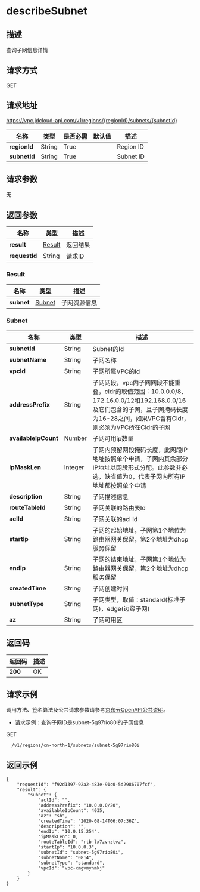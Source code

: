 # describeSubnet


## 描述
查询子网信息详情

## 请求方式
GET

## 请求地址
https://vpc.jdcloud-api.com/v1/regions/{regionId}/subnets/{subnetId}

|名称|类型|是否必需|默认值|描述|
|---|---|---|---|---|
|**regionId**|String|True| |Region ID|
|**subnetId**|String|True| |Subnet ID|

## 请求参数
无


## 返回参数
|名称|类型|描述|
|---|---|---|
|**result**|[Result](#user-content-result)|返回结果|
|**requestId**|String|请求ID|

### <div id="user-content-result">Result</div>
|名称|类型|描述|
|---|---|---|
|**subnet**|[Subnet](#user-content-subnet)|子网资源信息|
### <div id="user-content-subnet">Subnet</div>
|名称|类型|描述|
|---|---|---|
|**subnetId**|String|Subnet的Id|
|**subnetName**|String|子网名称|
|**vpcId**|String|子网所属VPC的Id|
|**addressPrefix**|String|子网网段，vpc内子网网段不能重叠，cidr的取值范围：10.0.0.0/8、172.16.0.0/12和192.168.0.0/16及它们包含的子网，且子网掩码长度为16-28之间，如果VPC含有Cidr，则必须为VPC所在Cidr的子网|
|**availableIpCount**|Number|子网可用ip数量|
|**ipMaskLen**|Integer|子网内预留网段掩码长度，此网段IP地址按照单个申请，子网内其余部分IP地址以网段形式分配。此参数非必选，缺省值为0，代表子网内所有IP地址都按照单个申请|
|**description**|String|子网描述信息|
|**routeTableId**|String|子网关联的路由表Id|
|**aclId**|String|子网关联的acl Id|
|**startIp**|String|子网的起始地址，子网第1个地位为路由器网关保留，第2个地址为dhcp服务保留|
|**endIp**|String|子网的结束地址，子网第1个地位为路由器网关保留，第2个地址为dhcp服务保留|
|**createdTime**|String|子网创建时间|
|**subnetType**|String|子网类型，取值：standard(标准子网)，edge(边缘子网)|
|**az**|String|子网可用区|

## 返回码
|返回码|描述|
|---|---|
|**200**|OK|

## 请求示例
调用方法、签名算法及公共请求参数请参考[京东云OpenAPI公共说明](https://docs.jdcloud.com/common-declaration/api/introduction)。
- 请求示例：查询子网ID是subnet-5g97rio80i的子网信息

GET
```
  /v1/regions/cn-north-1/subnets/subnet-5g97rio80i

```

## 返回示例
```
{
    "requestId": "f92d1397-92a2-483e-91c0-5d2986707fcf", 
    "result": {
        "subnet": {
            "aclId": "", 
            "addressPrefix": "10.0.0.0/20", 
            "availableIpCount": 4035, 
            "az": "sh", 
            "createdTime": "2020-08-14T06:07:36Z", 
            "description": "", 
            "endIp": "10.0.15.254", 
            "ipMaskLen": 0, 
            "routeTableId": "rtb-lx7zvnztvz", 
            "startIp": "10.0.0.3", 
            "subnetId": "subnet-5g97rio80i", 
            "subnetName": "0814", 
            "subnetType": "standard", 
            "vpcId": "vpc-xmgvmynmkj"
        }
    }
}
```
